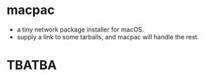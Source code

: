 # macpac
- a tiny network package installer for macOS.
- supply a link to some tarballs, and macpac will handle the rest.

# TBATBA